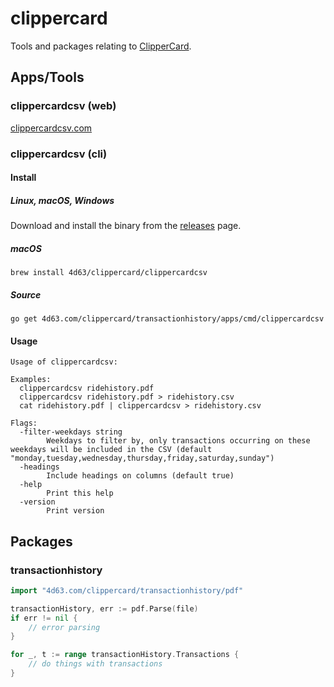 # clippercard
Tools and packages relating to [ClipperCard](https://www.clippercard.com).

## Apps/Tools

### clippercardcsv (web)

[clippercardcsv.com](https://clippercardcsv.com)

### clippercardcsv (cli)

#### Install

##### Linux, macOS, Windows

Download and install the binary from the [releases](https://github.com/leighmcculloch/clippercard/releases) page.

##### macOS

```
brew install 4d63/clippercard/clippercardcsv
```

##### Source
```
go get 4d63.com/clippercard/transactionhistory/apps/cmd/clippercardcsv
```

#### Usage

```
Usage of clippercardcsv:

Examples:
  clippercardcsv ridehistory.pdf
  clippercardcsv ridehistory.pdf > ridehistory.csv
  cat ridehistory.pdf | clippercardcsv > ridehistory.csv

Flags:
  -filter-weekdays string
        Weekdays to filter by, only transactions occurring on these weekdays will be included in the CSV (default "monday,tuesday,wednesday,thursday,friday,saturday,sunday")
  -headings
        Include headings on columns (default true)
  -help
        Print this help
  -version
        Print version
```

## Packages

### transactionhistory

```go
import "4d63.com/clippercard/transactionhistory/pdf"
```

```go
transactionHistory, err := pdf.Parse(file)
if err != nil {
	// error parsing
}

for _, t := range transactionHistory.Transactions {
	// do things with transactions
}
```
